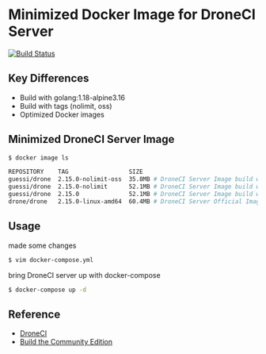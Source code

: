 # Minimized Docker Image for DroneCI Server

[![Build Status](https://cloud.drone.io/api/badges/guessi/drone-server-images/status.svg)](https://cloud.drone.io/guessi/drone-server-images)

## Key Differences

- Build with golang:1.18-alpine3.16
- Build with tags (nolimit, oss)
- Optimized Docker images

## Minimized DroneCI Server Image

```bash
$ docker image ls

REPOSITORY    TAG                 SIZE
guessi/drone  2.15.0-nolimit-oss  35.8MB # DroneCI Server Image build with `--tags "nolimit oss"`
guessi/drone  2.15.0-nolimit      52.1MB # DroneCI Server Image build with `--tags "nolimit"`
guessi/drone  2.15.0              52.1MB # DroneCI Server Image build without `--tags`
drone/drone   2.15.0-linux-amd64  60.4MB # DroneCI Server Official Image
```

## Usage

made some changes

```bash
$ vim docker-compose.yml
```

bring DroneCI server up with docker-compose

```bash
$ docker-compose up -d
```

## Reference

- [DroneCI](https://github.com/harness/drone)
- [Build the Community Edition](https://github.com/harness/drone/blob/master/BUILDING_OSS)

